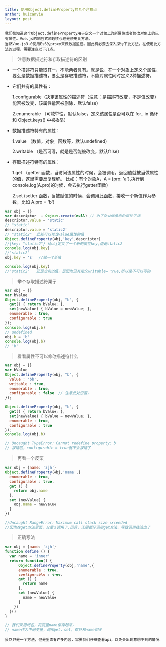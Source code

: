 ```yaml
---
title: 使用Object.defineProperty的几个注意点
anthor: huicanvie
layout: post
---
```

```text
我们都知道这个Object.defineProperty用于定义一个对象上的新属性或者修改对象上的已有属性。Vue.js的响应式原理核心也是使用此方法。
当然Vue.js3.0使用Es6的proxy来做数据监控。因此有必要去深入探讨下此方法，在使用此方法的过程，需要注意以下几点。

```
> 注意数据描述符和存取描述符的区别

- 一个描述符只能取其一，不能两者具有。就是说，在一个对象上定义个属性，要么是数据描述符，要么是存取描述符，不能对属性同时定义2种描述符。
- 它们共有的属性有：  

  1.configurable（决定该属性的描述符（注意：是描述符改变，不是值改变）能否被改变，该属性能否被删除，默认false）

  2.enumerable （可枚举性，默认false，定义该属性是否可以在 for...in 循环和 Object.keys() 中被枚举）
- 数据描述符特有的属性： 

  1.value （数值，对象，函数等，默认undefined）  

  2.writable （是否可写，就是是否能被改变，默认false）
- 存取描述符特有的属性：

  1.get （getter 函数，当访问该属性的时候，会被调用，返回值就被当做属性的值，这里需要反复理解。
        比如：有个对象A，A = {pro: 'a'},执行到console.log(A.pro)的时候，会去执行getter函数）

  2.set  (setter 函数，当被赋值的时候，会调用此函数，接收一个新值作为参数，比如 A.pro = 'b')

```javascript
var obj = {}
var descriptor  = Object.create(null) // 为了防止继承来的属性干扰
descriptor.value = 'static'
// "static"
descriptor.value = 'static2'
// "static2"  此处可以修改value属性的值
Object.defineProperty(obj,'key',descriptor)
//{key: "static2"} 给obj定义了一个新的属性key,值是static2
console.log(obj.key)
//"static2"
obj.key = 's'  //赋一个新值

console.log(obj.key)
//"static2"   还是之前的值，是因为没有定义writable= true,所以是不可以写的

```
> 举个存取描述符栗子

```javascript
var obj = {}
var bValue
Object.defineProperty(obj, "b", {
  get() { return bValue; },
  set(newValue) { bValue = newValue; },
  enumerable : true,
  configurable : true
});
console.log(obj.b)
// undefined
obj.b = 'b'
console.log(obj.b)
// 'b'
```
> 看看属性不可以修改描述符什么

```javascript
var obj = {}
var bValue
Object.defineProperty(obj, "b", {
  value : 'bb',
  writable : true,
  enumerable : true,
  configurable : false  // 注意此处设置，
});

Object.defineProperty(obj, "b", {
  get() { return bValue; },
  set(newValue) { bValue = newValue; },
  enumerable : true,
  configurable : true
});
console.log(obj.b)

// Uncaught TypeError: Cannot redefine property: b   
// 报错啦，configurable = true就不会报错了
```
> 再看一个反栗

```javascript
var obj = {name: 'zjh'}
Object.defineProperty(obj,'name',{
  enumerable : true,
  configurable : true,
  get () { 
    return obj.name
  }, 
  set (newValue) { 
    obj.name = newValue
  }
})

//Uncaught RangeError: Maximum call stack size exceeded
//因为在get方法里面，又重复调用了.运算，无限循环调用get方法，导致调用栈溢出了

```
> 正确写法

```javascript
var obj = {name: 'zjh'}
function define () { 
  var name = 'inner'
  return function() { 
      Object.defineProperty(obj,'name',{
      enumerable : true,
      configurable : true,
      get () { 
        return name
      }, 
      set (newValue) { 
        name = newValue
      }
    })
  }()
}

// 我们采用闭包，将变量name保存起来，
// name作为中间变量，调用get，set，都只和name相关
```
```text
虽然只是一个方法，但是里面有许多内容，需要我们仔细查看api，以免会出现意想不到的情况

```
